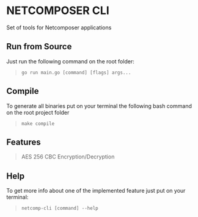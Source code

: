 # NETCOMPOSER CLI
Set of tools for Netcomposer applications

## Run from Source
Just run the following command on the root folder:
> `go run main.go [command] [flags] args...`

## Compile
To generate all binaries put on your terminal the following bash command on the root project folder 
> `make compile`

## Features
> AES 256 CBC Encryption/Decryption

## Help
To get more info about one of the implemented feature just put on your terminal:
> `netcomp-cli [command] --help` 